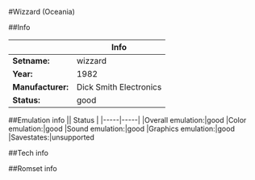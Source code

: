 #Wizzard (Oceania)

##Info

||Info|
|-----|-----|
|**Setname:**|wizzard
|**Year:**|1982
|**Manufacturer:**|Dick Smith Electronics
|**Status:**|good

##Emulation info
|| Status |
|-----|-----|
|Overall emulation:|good
|Color emulation:|good
|Sound emulation:|good
|Graphics emulation:|good
|Savestates:|unsupported

##Tech info

##Romset info

<!--- START OF EDITED COMMENT DO NOT TOUCH TEXT ABOVE-->
